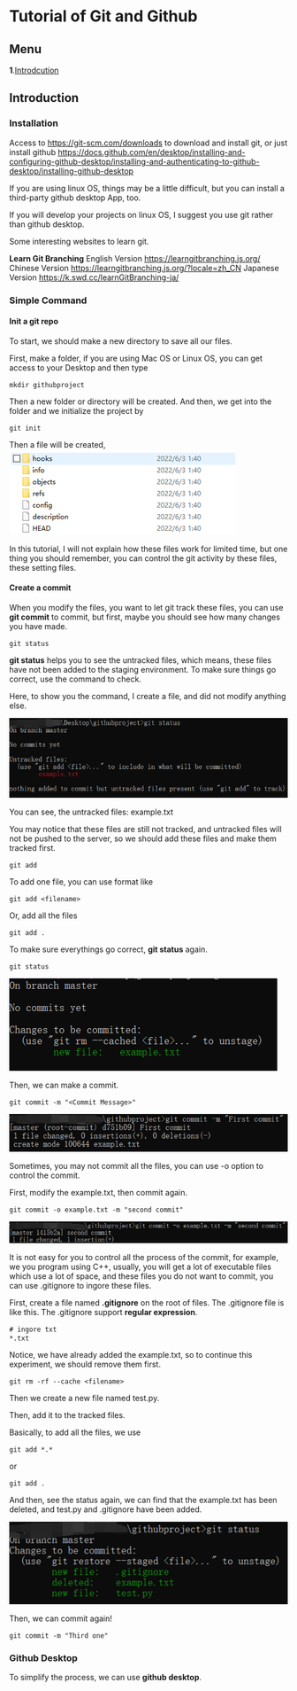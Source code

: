 # Tutorial of Git and Github

## Menu
__1__.[Introdcution](#Introduction)

<span id="Introduction"></span>
## Introduction

### Installation

Access to 
https://git-scm.com/downloads 
to download and install git, or just install github https://docs.github.com/en/desktop/installing-and-configuring-github-desktop/installing-and-authenticating-to-github-desktop/installing-github-desktop

If you are using linux OS, things may be a little difficult, but you can install a third-party github desktop App, too.

If you will develop your projects on linux OS, I suggest you use git rather than github desktop.

Some interesting websites to learn git.

__Learn Git Branching__
English Version
https://learngitbranching.js.org/
Chinese Version
https://learngitbranching.js.org/?locale=zh_CN
Japanese Version
https://k.swd.cc/learnGitBranching-ja/



### Simple Command
#### Init a git repo
To start, we should make a new directory to save all our files.

First, make a folder, if you are using Mac OS or Linux OS, you can get access to your Desktop and then type
```
mkdir githubproject
```
Then a new folder or directory will be created.
And then, we get into the folder and we initialize the project by
```
git init
```
Then a file will be created, 
![git init](assets/GitInit.png)

In this tutorial, I will not explain how these files work for limited time, but one thing you should remember, you can control the git activity by these files, these setting files.

#### Create a commit
When you modify the files, you want to let git track these files, you can use __git commit__ to commit, but first, maybe you should see how many changes you have made.
```
git status
```
__git status__ helps you to see the untracked files, which means, these files have not been added to the staging environment. To make sure things go correct, use the command to check.

Here, to show you the command, I create a file, and did not modify anything else.

![git status](assets/git_status.png)

You can see, the untracked files: example.txt

You may notice that these files are still not tracked, and untracked files will not be pushed to the server, so we should add these files and make them tracked first.

```
git add 
```

To add one file, you can use format like
```
git add <filename>
```

Or, add all the files
```
git add .
```

To make sure everythings go correct, __git status__ again.

```
git status
```

![Git add status](assets/gitAddStatus.png)

Then, we can make a commit.

```
git commit -m "<Commit Message>"
```

![Git commit](assets/gitcommit.png)


Sometimes, you may not commit all the files, you can use -o option to control the commit.

First, modify the example.txt, then commit again.

```
git commit -o example.txt -m "second commit"
```
![Gitcommito](assets/gitcommito.png)

It is not easy for you to control all the process of the commit, for example, we you program using C++, usually, you will get a lot of executable files which use a lot of space, and these files you do not want to commit, you can use .gitignore to ingore these files.

First, create a file named __.gitignore__ on the root of files.
The .gitignore file is like this. The .gitignore support __regular expression__.
```
# ingore txt
*.txt
```
Notice, we have already added the example.txt, so to continue this experiment, we should remove them first.
```
git rm -rf --cache <filename>
```

Then we create a new file named test.py.

Then, add it to the tracked files.

Basically, to add all the files, we use 
```
git add *.*
```
or 
```
git add .
```

And then, see the status again, we can find that the example.txt has been deleted, and test.py and .gitignore have been added.

![gitignore](assets/gitignore.png)

Then, we can commit again!

```
git commit -m "Third one"
```

### Github Desktop

To simplify the process, we can use __github desktop__.

